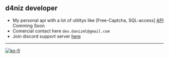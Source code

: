 ## d4niz developer

* My personal api with a lot of utilitys like [Free-Captcha, SQL-access] [API](https://api.d4niz.dev/) Comming Soon
* Comercial contact here `dev.danizml@gmail.com`
* Join discord support server [here](https://discord.gg/KWGWEA49ct)

---

[![ko-fi](https://ko-fi.com/img/githubbutton_sm.svg)](https://ko-fi.com/O4O2FXPSU)
